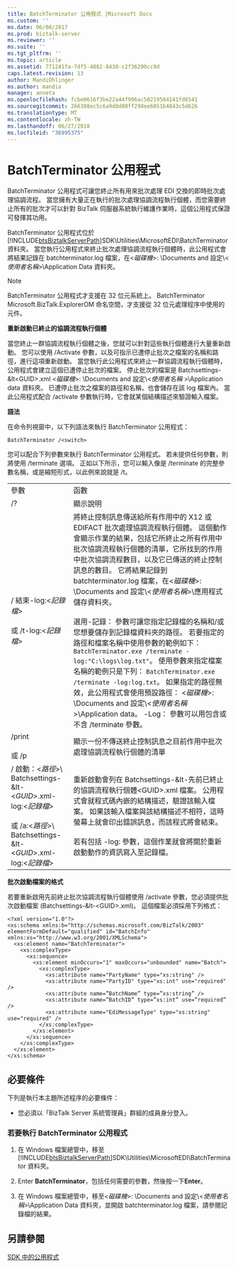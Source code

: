 ```yaml
---
title: BatchTerminator 公用程式 |Microsoft Docs
ms.custom: ''
ms.date: 06/08/2017
ms.prod: biztalk-server
ms.reviewer: ''
ms.suite: ''
ms.tgt_pltfrm: ''
ms.topic: article
ms.assetid: 771241fa-7df5-4882-8430-c2f36200cc9d
caps.latest.revision: 13
author: MandiOhlinger
ms.author: mandia
manager: anneta
ms.openlocfilehash: fcbe0616f3be22a44f906ac50219584141fd6541
ms.sourcegitcommit: 266308ec5c6a9d8d80ff298ee6051b4843c5d626
ms.translationtype: MT
ms.contentlocale: zh-TW
ms.lasthandoff: 06/27/2018
ms.locfileid: "36995375"
---
```

# <a name="batchterminator-utility"></a>BatchTerminator 公用程式
BatchTerminator 公用程式可讓您終止所有用來批次處理 EDI 交換的即時批次處理協調流程。 當您擁有大量正在執行的批次處理協調流程執行個體，而您需要終止所有的批次才可以針對 BizTalk 伺服器系統執行維護作業時，這個公用程式保證可發揮其功用。  
  
 BatchTerminator 公用程式位於[!INCLUDE[btsBiztalkServerPath](../includes/btsbiztalkserverpath-md.md)]SDK\Utilities\MicrosoftEDI\BatchTerminator 資料夾。 當您執行公用程式來終止批次處理協調流程執行個體時，此公用程式會將結果記錄在 batchterminator.log 檔案，在\<*磁碟機*\>: \Documents and 設定\\<*使用者名稱*\>\Application Data 資料夾。  
  
> [!NOTE]
>  BatchTerminator 公用程式才支援在 32 位元系統上。  BatchTerminator Microsoft.BizTalk.ExplorerOM 命名空間，才支援從 32 位元處理程序中使用的元件。  
  
 **重新啟動已終止的協調流程執行個體**  
  
 當您終止一群協調流程執行個體之後，您就可以針對這些執行個體進行大量重新啟動。 您可以使用 /Activate 參數，以及可指示已遭停止批次之檔案的名稱和路徑，進行這項重新啟動。 當您執行此公用程式來終止一群協調流程執行個體時，公用程式會建立這個已遭停止批次的檔案。 停止批次的檔案是 Batchsettings-&lt\<GUID\>.xml \<*磁碟機*\>: \Documents and 設定\\<*使用者名稱* \>\Application data 資料夾。 已遭停止批次之檔案的路徑和名稱，也會儲存在該 log 檔案內。 當此公用程式配合 /activate 參數執行時，它會就某個結構描述來驗證輸入檔案。  
  
 **語法**  
  
 在命令列視窗中，以下列語法來執行 BatchTerminator 公用程式：  
  
```  
BatchTerminator /<switch>  
```  
  
 您可以配合下列參數來執行 BatchTerminator 公用程式。 若未提供任何參數，則將使用 /terminate 選項。 正如以下所示，您可以輸入像是 /terminate 的完整參數名稱，或是縮短形式，以此例來說就是 /t。  
  
|||  
|-|-|  
|參數|函數|  
|/?|顯示說明|  
|/ 結束-log:\<*記錄檔*\><br /><br /> 或 /t-log:\<*記錄檔*\>|將終止控制訊息傳送給所有作用中的 X12 或 EDIFACT 批次處理協調流程執行個體。 這個動作會顯示作業的結果，包括它所終止之所有作用中批次協調流程執行個體的清單，它所找到的作用中批次協調流程數目，以及它已傳送的終止控制訊息的數目。 它將結果記錄到 batchterminator.log 檔案，在\<*磁碟機*\>: \Documents and 設定\\<*使用者名稱*\>\應用程式儲存資料夾。<br /><br /> 選用-記錄： 參數可讓您指定記錄檔的名稱和/或您想要儲存到記錄檔資料夾的路徑。 若要指定的路徑和檔案名稱中使用參數的範例如下： `BatchTerminator.exe /terminate -log:"C:\logs\log.txt"`。 使用參數來指定檔案名稱的範例只是下列： `BatchTerminator.exe /terminate -log:log.txt`。 如果指定的路徑無效，此公用程式會使用預設路徑： \<*磁碟機*\>: \Documents and 設定\\<*使用者名稱*\>\Application data。 -Log： 參數可以用包含或不含 /terminate 參數。|  
|/print<br /><br /> 或 /p|顯示一份不傳送終止控制訊息之目前作用中批次處理協調流程執行個體的清單|  
|/ 啟動：\<*路徑*\>\\<br />Batchsettings-&lt-\<*GUID*\>.xml-log:\<*記錄檔*\><br /><br /> 或 /a:\<*路徑*\>\\<br />Batchsettings-&lt-\<*GUID*\>.xml-log:\<*記錄檔*\>|重新啟動會列在 Batchsettings-&lt-先前已終止的協調流程執行個體\<GUID\>.xml 檔案。 公用程式會就程式碼內嵌的結構描述，驗證該輸入檔案。 如果該輸入檔案與該結構描述不相符，這時螢幕上就會印出錯誤訊息，而該程式將會結束。<br /><br /> 若有包括 -log: 參數，這個作業就會將關於重新啟動動作的資訊寫入至記錄檔。|  
  
 **批次啟動檔案的格式**  
  
 若要重新啟用先前終止批次協調流程執行個體使用 /activate 參數，您必須提供批次啟動檔案 (Batchsettings-&lt-\<GUID\>.xml)。 這個檔案必須採用下列格式：  
  
```  
<?xml version="1.0"?>  
<xs:schema xmlns:b="http://schemas.microsoft.com/BizTalk/2003" elementFormDefault="qualified" id="BatchInfo" xmlns:xs="http://www.w3.org/2001/XMLSchema">  
  <xs:element name="BatchTerminator">  
    <xs:complexType>  
      <xs:sequence>  
        <xs:element minOccurs="1" maxOccurs="unbounded" name="Batch">  
          <xs:complexType>  
            <xs:attribute name="PartyName" type="xs:string" />  
            <xs:attribute name="PartyID" type="xs:int" use="required" />  
            <xs:attribute name=”BatchName” type=”xs:string” />  
            <xs:attribute name=”BatchID” type=”xs:int” use=”required” />  
            <xs:attribute name="EdiMessageType" type="xs:string" use="required" />  
          </xs:complexType>  
        </xs:element>  
      </xs:sequence>  
    </xs:complexType>  
  </xs:element>  
</xs:schema>  
```  
  
## <a name="prerequisites"></a>必要條件  
 下列是執行本主題所述程序的必要條件：  
  
-   您必須以「BizTalk Server 系統管理員」群組的成員身分登入。  
  
### <a name="to-run-the-batchterminator-utility"></a>若要執行 BatchTerminator 公用程式  
  
1. 在 Windows 檔案總管中，移至[!INCLUDE[btsBiztalkServerPath](../includes/btsbiztalkserverpath-md.md)]SDK\Utilities\MicrosoftEDI\BatchTerminator 資料夾。  
  
2. Enter **BatchTerminator**，包括任何需要的參數，然後按一下**Enter**。  
  
3. 在 Windows 檔案總管中，移至\<*磁碟機*\>: \Documents and 設定\\<*使用者名稱*\>\Application Data 資料夾，並開啟 batchterminator.log 檔案，請參閱記錄檔的結果。  
  
## <a name="see-also"></a>另請參閱  
 [SDK 中的公用程式](../core/utilities-in-the-sdk.md)